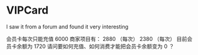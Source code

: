# VIPCard

I saw it from a forum and found it very interesting

会员卡每次只能充值 6000  商家项目有： 2880 （每次） 2380 （每次）  目前会员卡余额为 1720 请问要如何充值、如何消费才能把会员卡余额变为 0 ？
